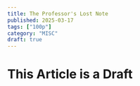 ```yaml
---
title: The Professor's Lost Note
published: 2025-03-17
tags: ["100p"]
category: "MISC"
draft: true
---
```


# This Article is a Draft